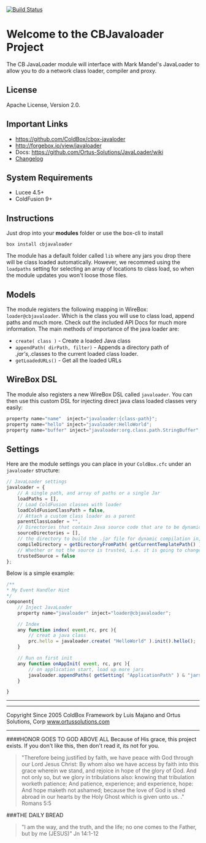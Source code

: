 [![Build Status](https://travis-ci.org/coldbox-modules/cbox-javaloader.svg?branch=development)](https://travis-ci.org/coldbox-modules/cbox-javaloader)

# Welcome to the CBJavaloader Project

The CB JavaLoader module will interface with Mark Mandel's JavaLoader to allow you to do a network class loader, compiler and proxy.  

## License
Apache License, Version 2.0.

## Important Links
- https://github.com/ColdBox/cbox-javaloder
- http://forgebox.io/view/javaloader
- Docs: https://github.com/Ortus-Solutions/JavaLoader/wiki
- [Changelog](changelog.md)

## System Requirements
- Lucee 4.5+
- ColdFusion 9+

## Instructions

Just drop into your **modules** folder or use the box-cli to install

`box install cbjavaloader`

The module has a default folder called `lib` where any jars you drop there will be class loaded automatically.  However, we recommed using the `loadpaths` setting for selecting an array of locations to class load, so when the module updates you won't loose those files.

## Models
The module registers the following mapping in WireBox: `loader@cbjavaloader`. Which is the class you will use to class load, append paths and much more.  Check out the included API Docs for much more information.  The main methods of importance of the java loader are:

* `create( class )` - Create a loaded Java class
* `appendPath( dirPath, filter)` - Appends a directory path of *.jar's,*.classes to the current loaded class loader.
* `getLoadedURLs()` - Get all the loaded URLs

## WireBox DSL
The module also registers a new WireBox DSL called `javaloader`.  You can then use this custom DSL for injecting direct java class loaded classes very easily:

```js
property name="name"  inject="javaloader:{class-path}";
property name="hello" inject="javaloader:HelloWorld";
property name="buffer" inject="javaloader:org.class.path.StringBuffer";
```

## Settings

Here are the module settings you can place in your `ColdBox.cfc` under an `javaloader` structure:

```js
// JavaLoader settings
javaloader = {
	// A single path, and array of paths or a single Jar
	loadPaths = [],
	// Load ColdFusion classes with loader
	loadColdFusionClassPath = false,
	// Attach a custom class loader as a parent
	parentClassLoader = "",
	// Directories that contain Java source code that are to be dynamically compiled
	sourceDirectories = [],
	// the directory to build the .jar file for dynamic compilation in, defaults to ./tmp
	compileDirectory = getDirectoryFromPath( getCurrentTemplatePath() ) & "model/javaloader/tmp",
	// Whether or not the source is trusted, i.e. it is going to change? Defaults to false, so changes will be recompiled and loaded
	trustedSource = false
};
```

Below is a simple example:

```js
/**
* My Event Handler Hint
*/
component{
	// Inject JavaLoader
	property name="javaloader" inject="loader@cbjavaloader";

	// Index
	any function index( event,rc, prc ){
		// creat a java class
		prc.hello = javaloader.create( "HelloWorld" ).init().hello();
	}

	// Run on first init
	any function onAppInit( event, rc, prc ){
		// on application start, load up more jars
		javaloader.appendPaths( getSetting( "ApplicationPath" ) & "jars" );
	}

}
```

---

********************************************************************************
Copyright Since 2005 ColdBox Framework by Luis Majano and Ortus Solutions, Corp
www.ortussolutions.com
********************************************************************************
####HONOR GOES TO GOD ABOVE ALL
Because of His grace, this project exists. If you don't like this, then don't read it, its not for you.

>"Therefore being justified by faith, we have peace with God through our Lord Jesus Christ:
By whom also we have access by faith into this grace wherein we stand, and rejoice in hope of the glory of God.
And not only so, but we glory in tribulations also: knowing that tribulation worketh patience;
And patience, experience; and experience, hope:
And hope maketh not ashamed; because the love of God is shed abroad in our hearts by the 
Holy Ghost which is given unto us. ." Romans 5:5

###THE DAILY BREAD
 > "I am the way, and the truth, and the life; no one comes to the Father, but by me (JESUS)" Jn 14:1-12